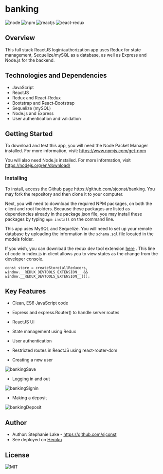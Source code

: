 # banking
![node](https://img.shields.io/node/v/express) ![npm](https://img.shields.io/npm/v/express) ![reactjs](https://img.shields.io/badge/ReactJS-v16.12.0-green) ![react-redux](https://img.shields.io/badge/react--redux-v7.1.3-green)

## Overview
This full stack ReactJS login/authorization app uses Redux for state management, Sequelize/mySQL as a database, as well as Express and Node.js for the backend.

## Technologies and Dependencies
- JavaScript
- ReactJS
- Redux and React-Redux
- Bootstrap and React-Bootstrap
- Sequelize (mySQL)
- Node.js and Express
- User authentication and validation

## Getting Started

To download and test this app, you will need the Node Packet Manager installed.  For more information, visit: <https://www.npmjs.com/get-npm>

You will also need Node.js installed.  For more information, visit <https://nodejs.org/en/download/>

### Installing

To install, access the Github page <https://github.com/sjconst/banking>.  You may fork the repository and then clone it to your computer.  

Next, you will need to download the required NPM packages, on both the client and root foolders. Because these packages are listed as dependencies already in the package.json file, you may install these packages by typing `npm install` on the command line. 

This app uses MySQL and Sequelize. You will need to set up your remote database by uploading the information in the `schema.sql` file located in the models folder. 

If you wish, you can download the redux dev tool extension [here](https://chrome.google.com/webstore/detail/redux-devtools/lmhkpmbekcpmknklioeibfkpmmfibljd?hl=en) . This line of code in index.js in client allows you to view states as the change from the developer console. 

``` 
const store = createStore(allReducers, window.__REDUX_DEVTOOLS_EXTENSION__ && window.__REDUX_DEVTOOLS_EXTENSION__());

```

## Key Features

* Clean, ES6 JavaScript code
* Express and express.Router() to handle server routes
* ReactJS UI 
* State management using Redux
* User authentication
* Restricted routes in ReactJS using react-router-dom

* Creating a new user

![bankingSave](https://user-images.githubusercontent.com/42453320/71116740-87c08a00-2189-11ea-9142-5ecc0603367a.gif)

* Logging in and out

![bankingSignin](https://user-images.githubusercontent.com/42453320/71116923-ef76d500-2189-11ea-890f-644cfed2dca1.gif)

* Making a deposit

![bankingDeposit](https://user-images.githubusercontent.com/42453320/71117070-48df0400-218a-11ea-9cfd-1a459703c11f.gif)

## Author

* Author: Stephanie Lake - https://github.com/sjconst
* See deployed on [Heroku](https://morning-reaches-86783.herokuapp.com/)

## License

![MIT](https://img.shields.io/bower/l/bootstrap)